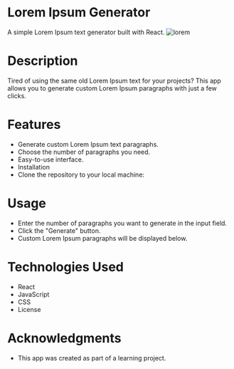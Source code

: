 # Lorem Ipsum Generator
A simple Lorem Ipsum text generator built with React.
![lorem](https://github.com/DarboeDev/LoremIpsum-Generator/assets/125799918/aa6d439e-e068-42f5-94e7-8ad84c9fd28e)

# Description
Tired of using the same old Lorem Ipsum text for your projects? This app allows you to generate custom Lorem Ipsum paragraphs with just a few clicks.

# Features
- Generate custom Lorem Ipsum text paragraphs.
- Choose the number of paragraphs you need.
- Easy-to-use interface.
- Installation
- Clone the repository to your local machine:

# Usage
- Enter the number of paragraphs you want to generate in the input field.
- Click the "Generate" button.
- Custom Lorem Ipsum paragraphs will be displayed below.

# Technologies Used
- React
- JavaScript
- CSS
- License

# Acknowledgments
- This app was created as part of a learning project.
